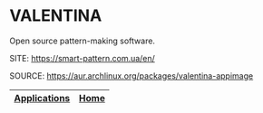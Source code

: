 # VALENTINA

 Open source pattern-making software.

 SITE: https://smart-pattern.com.ua/en/

 SOURCE: https://aur.archlinux.org/packages/valentina-appimage

 | [Applications](https://portable-linux-apps.github.io/apps.html) | [Home](https://portable-linux-apps.github.io)
 | --- | --- |
